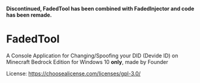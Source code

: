 **Discontinued, FadedTool has been combined with FadedInjector and code has been remade.**

# FadedTool
 A Console Application for Changing/Spoofing your DID (Devide ID) on Minecraft Bedrock Edition for Windows 10 **only**, made by Founder

License:
https://choosealicense.com/licenses/gpl-3.0/
